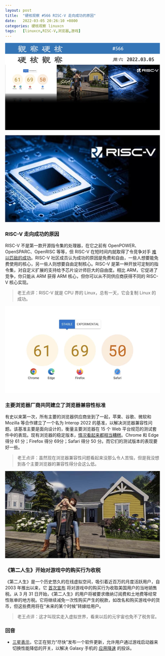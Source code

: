 ```yaml
---
layout: post
title:	"硬核观察 #566 RISC-V 走向成功的原因"
date:	2022-03-05 20:26:10 +0800 
categories:	硬核观察 linuxcn 
tags:	[linuxcn,RISC-V,浏览器,游戏]
---
```



![](/Asserts/Images/album/202203/05/202520urp5cedp5iiiberd.jpg)


![](/Asserts/Images/album/202203/05/202512dhr8992h888x8fh2.jpg)


### RISC-V 走向成功的原因


RISC-V 不是第一款开源指令集的处理器，在它之前有 OpenPOWER、OpenSPARC、OpenRISC 等等，但 RISC-V 在短时间内就取得了令竞争对手 [难以匹敌的成功](https://semiengineering.com/why-risc-v-is-succeeding/)。RISC-V 社区成员认为成功的原因是免费和自由，一些人想要能免费使用的核心，另一些人则想要自由定制核心。RISC-V 是第一种开放可定制的指令集，对自定义扩展的支持给予芯片设计师巨大的自由度。相比 ARM，它促进了竞争，你只能从 ARM 获得 ARM 核心，但你可以从不同供应商获得不同的 RISC-V 核心实现。



> 
> 老王点评：RISC-V 就是 CPU 界的 Linux，总有一天，它会复制 Linux 的成功。
> 
> 
> 


![](/Asserts/Images/album/202203/05/202530q27zh5x8ooo15geh.jpg)


### 主要浏览器厂商共同建立了浏览器兼容性标准


有史以来第一次，所有主要的浏览器供应商坐到了一起，苹果、谷歌、微软和 Mozilla 等合作建立了一个名为 Interop 2022 的基准，以解决浏览器兼容性问题。该基准主要是面向设计的，衡量主要浏览器在 15 个 Web 平台规范的测试套件中的表现。现有浏览器的稳定版本，[情况看起来都相当糟糕](https://wpt.fyi/interop-2022)。Chrome 和 Edge 得分 61 分；Firefox 得分 69分；Safari 得分 50 分。而它们的测试版本的表现要好一些。



> 
> 老王点评：虽然现在浏览器兼容性问题看起来没那么令人苦恼，但是我没想到各个主要浏览器的兼容性得分会这么低。
> 
> 
> 


![](/Asserts/Images/album/202203/05/202546xqbv7btav1g6naua.jpg)


### 《第二人生》开始对游戏中的购买行为收税


《第二人生》是一个历史悠久的在线虚拟空间，吸引着近百万的月度活跃用户，自 2003 年推出以来，它 [首次宣布](https://arstechnica.com/gaming/2022/03/even-in-the-metaverse-you-cant-escape-the-taxman/) 将对游戏中的购买行为收取美国用户的当地销售税。从 3 月 31 日开始，《第二人生》的用户将被要求缴纳订阅费和土地费等经常性账单的地方税。它将继续减免一次性购买产生的税款，如改名和购买游戏中的货币，但这些费用将在“未来的某个时候”转嫁给用户。



> 
> 老王点评：这才叫现实走入虚拟世界，看来以后的元宇宙也免不了税务官。
> 
> 
> 


### 回音


* [三星表示](https://9to5google.com/2022/03/04/samsung-gos-update-coming-throttling/)，它正在努力“尽快”发布一个软件更新，允许用户通过游戏启动器来切换性能降低的开关，以解决 Galaxy 手机的 [应用降速](/article-14327-1.html) 的投诉。
